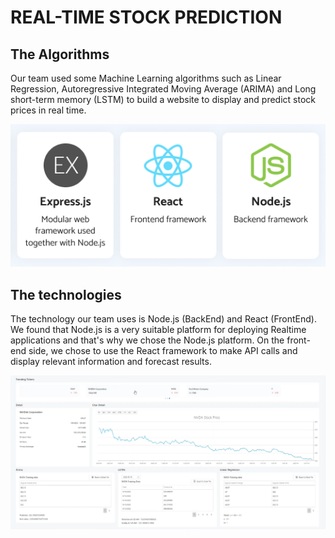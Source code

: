 # REAL-TIME STOCK PREDICTION

## The Algorithms

Our team used some Machine Learning algorithms such as Linear Regression, Autoregressive Integrated Moving Average (ARIMA) and Long short-term memory (LSTM) to build a website to display and predict stock prices in real time.

![alt text](https://github.com/nguyentranhaduc/real-time-stock-prediction/blob/main/images/tech_stack.png?raw=true)

## The technologies

The technology our team uses is Node.js (BackEnd) and React (FrontEnd). We found that Node.js is a very suitable platform for deploying Realtime applications and that's why we chose the Node.js platform. On the front-end side, we chose to use the React framework to make API calls and display relevant information and forecast results.

![alt text](https://github.com/nguyentranhaduc/real-time-stock-prediction/blob/main/images/home_screen.png?raw=true)
